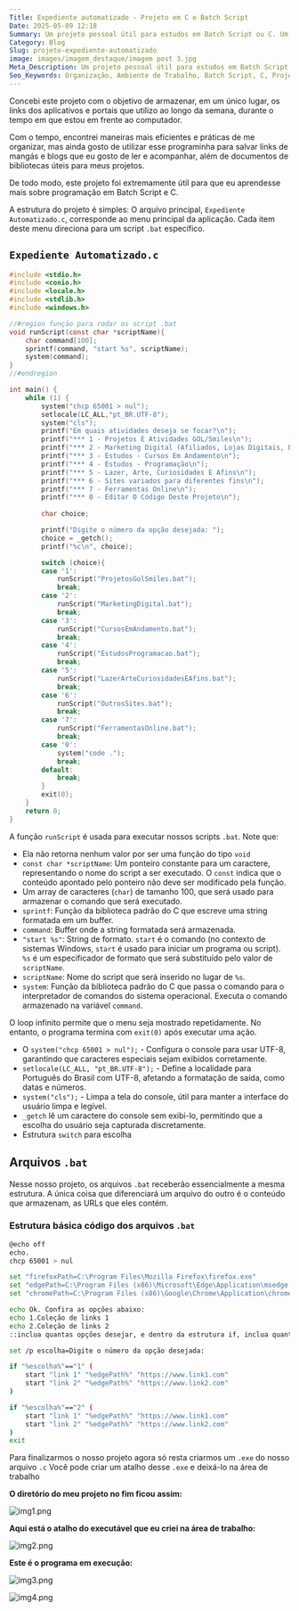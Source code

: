 ```yaml
---
Title: Expediente automatizado - Projeto em C e Batch Script
Date: 2025-05-09 12:18
Summary: Um projeto pessoal útil para estudos em Batch Script ou C. Um programa simples para organização de links
Category: Blog
Slug: projeto-expediente-automatizado
image: images/imagem_destaque/imagem post 3.jpg
Meta_Description: Um projeto pessoal útil para estudos em Batch Script ou C. Um programa simples para organização de links
Seo_Keywords: Organização, Ambiente de Trabalho, Batch Script, C, Projeto de Programação
---
```


Concebi este projeto com o objetivo de armazenar, em um único lugar, os links dos aplicativos e portais que utilizo ao longo da semana, durante o tempo em que estou em frente ao computador.

Com o tempo, encontrei maneiras mais eficientes e práticas de me organizar, mas ainda gosto de utilizar esse programinha para salvar links de mangás e blogs que eu gosto de ler e acompanhar, além de documentos de bibliotecas úteis para meus projetos. 

De todo modo, este projeto foi extremamente útil para que eu  aprendesse mais sobre programação em Batch Script e C.

A estrutura do projeto é simples: O arquivo principal, `Expediente Automatizado.c`, corresponde ao menu principal da aplicação. Cada item deste menu direciona para um script `.bat` específico.

## `Expediente Automatizado.c`

```c
#include <stdio.h>
#include <conio.h>
#include <locale.h>
#include <stdlib.h>
#include <windows.h>

//#region função para rodar os script .bat
void runScript(const char *scriptName){
    char command[100];
    sprintf(command, "start %s", scriptName);
    system(command);
}
//#endregion

int main() {
    while (1) {
        system("chcp 65001 > nul");
        setlocale(LC_ALL,"pt_BR.UTF-8");
        system("cls");
        printf("Em quais atividades deseja se focar?\n");
        printf("*** 1 - Projetos E Atividades GOL/Smiles\n");
        printf("*** 2 - Marketing Digital (Afiliados, Lojas Digitais, Etc...)\n");
        printf("*** 3 - Estudos - Cursos Em Andamento\n");
        printf("*** 4 - Estudos - Programação\n");
        printf("*** 5 - Lazer, Arte, Curiosidades E Afins\n");
        printf("*** 6 - Sites variados para diferentes fins\n");
        printf("*** 7 - Ferramentas Online\n");
        printf("*** 0 - Editar O Código Deste Projeto\n");
        
        char choice;

        printf("Digite o número da opção desejada: ");
        choice = _getch();
        printf("%c\n", choice);

        switch (choice){
        case '1':
            runScript("ProjetosGolSmiles.bat");
            break;
        case '2':
            runScript("MarketingDigital.bat");
            break;
        case '3':
            runScript("CursosEmAndamento.bat");
            break;
        case '4':
            runScript("EstudosProgramacao.bat");
            break;
        case '5':
            runScript("LazerArteCuriosidadesEAfins.bat");
            break;
        case '6':
            runScript("OutrosSites.bat");
            break;
        case '7':
            runScript("FerramentasOnline.bat");
            break;
        case '0':
            system("code .");
            break;
        default:
            break;
        }
        exit(0);
    }
    return 0;
}
```

A função `runScript` é usada para executar nossos scripts `.bat`. Note que:

- Ela não retorna nenhum valor por ser uma função do tipo `void`
- `const char *scriptName`: Um ponteiro constante para um caractere, representando o nome do script a ser executado. O `const` indica que o conteúdo apontado pelo ponteiro não deve ser modificado pela função.
- Um array de caracteres (`char`) de tamanho 100, que será usado para armazenar o comando que será executado.
- `sprintf`: Função da biblioteca padrão do C que escreve uma string formatada em um buffer.
- `command`: Buffer onde a string formatada será armazenada.
- `"start %s"`: String de formato. `start` é o comando (no contexto de sistemas Windows, `start` é usado para iniciar um programa ou script). `%s` é um especificador de formato que será substituído pelo valor de `scriptName`.
- `scriptName`: Nome do script que será inserido no lugar de `%s`.
- `system`: Função da biblioteca padrão do C que passa o comando para o interpretador de comandos do sistema operacional. Executa o comando armazenado na variável `command`.

O loop infinito permite que o menu seja mostrado repetidamente. No entanto, o programa termina com `exit(0)` após executar uma ação.

- O `system("chcp 65001 > nul");` - Configura o console para usar UTF-8, garantindo que caracteres especiais sejam exibidos corretamente.
- `setlocale(LC_ALL, "pt_BR.UTF-8");` - Define a localidade para Português do Brasil com UTF-8, afetando a formatação de saída, como datas e números.
- `system("cls");` - Limpa a tela do console, útil para manter a interface do usuário limpa e legível.
- `_getch` lê um caractere do console sem exibi-lo, permitindo que a escolha do usuário seja capturada discretamente.
- Estrutura `switch` para escolha

## Arquivos `.bat`

Nesse nosso projeto, os arquivos `.bat` receberão essencialmente a mesma estrutura. A única coisa que diferenciará um arquivo do outro é o conteúdo que armazenam, as URLs que eles contém.

### Estrutura básica código dos arquivos `.bat`

```bash
@echo off
echo.
chcp 65001 > nul

set "firefoxPath=C:\Program Files\Mozilla Firefox\firefox.exe"
set "edgePath=C:\Program Files (x86)\Microsoft\Edge\Application\msedge.exe"
set "chromePath=C:\Program Files (x86)\Google\Chrome\Application\chrome.exe"

echo Ok. Confira as opções abaixo:
echo 1.Coleção de links 1
echo 2.Coleção de links 2
::inclua quantas opções desejar, e dentro da estrutura if, inclua quantos links desejar

set /p escolha=Digite o número da opção desejada:

if "%escolha%"=="1" (
    start "link 1" "%edgePath%" "https://www.link1.com"
    start "link 2" "%edgePath%" "https://www.link2.com"
)

if "%escolha%"=="2" (
    start "link 1" "%edgePath%" "https://www.link1.com"
    start "link 2" "%edgePath%" "https://www.link2.com"
)
exit
```

Para finalizarmos o nosso projeto agora só resta criarmos um `.exe` do nosso arquivo `.c`
Você pode criar um atalho desse `.exe` e deixá-lo na área de trabalho

**O diretório do meu projeto no fim ficou assim:**

![img1.png](./images/imagem_post/post_projeto_c_bat/img6.png)

**Aqui está o atalho do executável que eu criei na área de trabalho:**

![img2.png](./images/imagem_post/post_projeto_c_bat/img7.png)

**Este é o programa em execução:**

![img3.png](./images/imagem_post/post_projeto_c_bat/img8.png)

![img4.png](./images/imagem_post/post_projeto_c_bat/img9.png)